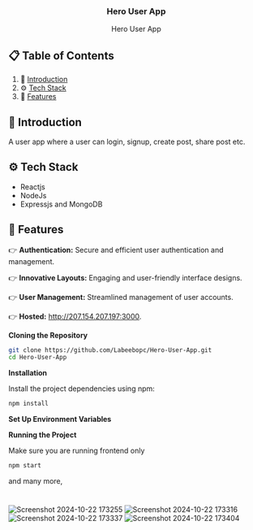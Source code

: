 <div align="center">
  <h3 align="center">Hero User App</h3>

   <div align="center">
     Hero User App
    </div>
</div>

## 📋 <a name="table">Table of Contents</a>

1. 🤖 [Introduction](#introduction)
2. ⚙️ [Tech Stack](#tech-stack)
3. 🔋 [Features](#features)

## <a name="introduction">🤖 Introduction</a>

A user app where a user can login, signup, create post, share post etc.

## <a name="tech-stack">⚙️ Tech Stack</a>

- Reactjs
- NodeJs
- Expressjs and MongoDB

## <a name="features">🔋 Features</a>

👉 **Authentication:** Secure and efficient user authentication and management.
        
👉 **Innovative Layouts:** Engaging and user-friendly interface designs.
    
👉 **User Management:** Streamlined management of user accounts.

👉 **Hosted:** http://207.154.207.197:3000.

**Cloning the Repository**

```bash
git clone https://github.com/Labeebopc/Hero-User-App.git
cd Hero-User-App
```

**Installation**

Install the project dependencies using npm:

```bash
npm install
```

**Set Up Environment Variables**

**Running the Project**

Make sure you are running frontend only

```bash
npm start
```

and many more,
#
![Screenshot 2024-10-22 173255](https://github.com/user-attachments/assets/3b04a50d-c0b9-497b-b0e6-a6bf065b5135)
![Screenshot 2024-10-22 173316](https://github.com/user-attachments/assets/a01a5462-c1eb-471a-97b5-ad7b83b56589)
![Screenshot 2024-10-22 173337](https://github.com/user-attachments/assets/9a27035a-db05-4934-9116-e277c2c39999)
![Screenshot 2024-10-22 173404](https://github.com/user-attachments/assets/01f4099f-cd0d-49eb-943f-c92668abc0a0)
